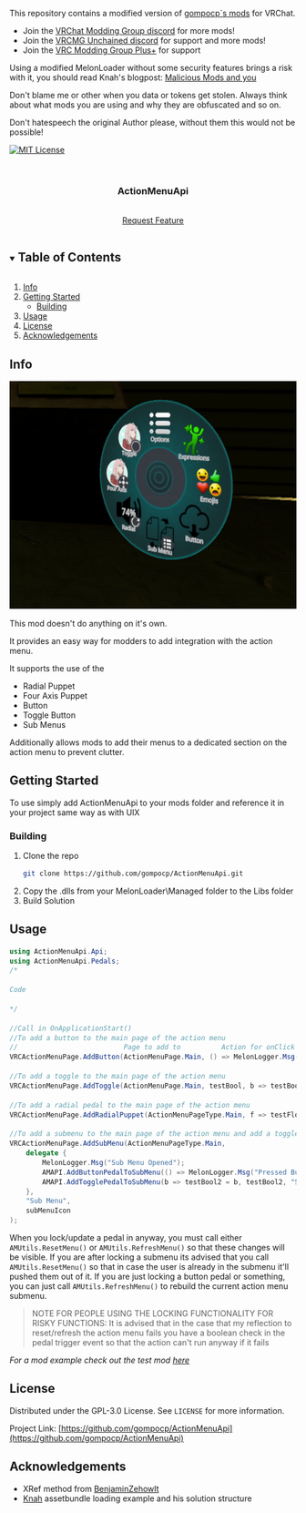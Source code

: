 This repository contains a modified version of [gompocp´s mods](https://github.com/gompocp/ActionMenuApi) for VRChat. 

+ Join the [VRChat Modding Group discord](https://discord.gg/rCqKSvR) for more mods!
+ Join the [VRCMG Unchained discord](https://discord.gg/boycottknah) for support and more mods!
+ Join the [VRC Modding Group Plus+](https://discord.gg/2k6pXM4uYw) for support


Using a modified MelonLoader without some security features brings a risk with it, you should read Knah's blogpost: [Malicious Mods and you](https://github.com/knah/VRCMods/edit/master/Malicious-Mods.md)

Don't blame me or other when you data or tokens get stolen. Always think about what mods you are using and why they are obfuscated and so on. 

Don't hatespeech the original Author please, without them this would not be possible!

[![MIT License][license-shield]][license-url]
<!--
![Downloads][downloads-shield] -->


<br />
<p align="center">

  <h3 align="center">ActionMenuApi</h3>

  <p align="center">
    <br />
    <a href="https://github.com/gompocp/ActionMenuApi/issues">Request Feature</a>
  </p>




<!-- TABLE OF CONTENTS -->
<details open="open">
  <summary><h2 style="display: inline-block">Table of Contents</h2></summary>
  <ol>
    <li>
      <a href="#info">Info</a>
    </li>
    <li>
      <a href="#getting-started">Getting Started</a>
      <ul>
        <li><a href="#building">Building</a></li>
      </ul>
    </li>
    <li><a href="#usage">Usage</a></li>
    <li><a href="#license">License</a></li>
    <li><a href="#acknowledgements">Acknowledgements</a></li>
  </ol>
</details>




## Info
<a href="https://github.com/gompocp/ActionMenuApi">
    <img src="Assets/preview.gif" alt="Preview" width="700" height="400">
</a> 

This mod doesn't do anything on it's own.

It provides an easy way for modders to add integration with the action menu.

It supports the use of the

* Radial Puppet
* Four Axis Puppet
* Button
* Toggle Button
* Sub Menus

Additionally allows mods to add their menus to a dedicated section on the action menu to prevent clutter.

## Getting Started

To use simply add ActionMenuApi to your mods folder and reference it in your project same way as with UIX

### Building 

1. Clone the repo
   ```sh
   git clone https://github.com/gompocp/ActionMenuApi.git
   ```
2. Copy the .dlls from your MelonLoader\Managed folder to the Libs folder
3. Build Solution


## Usage

```cs
using ActionMenuApi.Api;
using ActionMenuApi.Pedals;
/*

Code

*/

//Call in OnApplicationStart()
//To add a button to the main page of the action menu
//                          Page to add to          Action for onClick                    Text       Texture     locked     
VRCActionMenuPage.AddButton(ActionMenuPage.Main, () => MelonLogger.Msg("Pressed Button") , "Button", buttonIcon, true);

//To add a toggle to the main page of the action menu
VRCActionMenuPage.AddToggle(ActionMenuPage.Main, testBool, b => testBool = b, "Toggle", toggleIcon);

//To add a radial pedal to the main page of the action menu
VRCActionMenuPage.AddRadialPuppet(ActionMenuPageType.Main, f => testFloatValue = f, "Radial", testFloatValue, radialIcon);

//To add a submenu to the main page of the action menu and add a toggle and button to it
VRCActionMenuPage.AddSubMenu(ActionMenuPageType.Main, 
    delegate {
        MelonLogger.Msg("Sub Menu Opened");
        AMAPI.AddButtonPedalToSubMenu(() => MelonLogger.Msg("Pressed Button In Sub Menu"), "Sub Menu Button", buttonIcon);
        AMAPI.AddTogglePedalToSubMenu(b => testBool2 = b, testBool2, "Sub Menu Toggle", toggleIcon);
    },
    "Sub Menu", 
    subMenuIcon
);
```

When you lock/update a pedal in anyway, you must call either `AMUtils.ResetMenu()` or `AMUtils.RefreshMenu()` so that these changes will be visible. If you are after locking a submenu its advised that you call `AMUtils.ResetMenu()` so that in case the user is already in the submenu it'll pushed them out of it. If you are just locking a button pedal or something, you can just call `AMUtils.RefreshMenu()` to rebuild the current action menu submenu. 

> NOTE FOR PEOPLE USING THE LOCKING FUNCTIONALITY FOR RISKY FUNCTIONS: It is advised that in the case that my reflection to reset/refresh the action menu fails you have a boolean check in the pedal trigger event so that the action can't run anyway if it fails


_For a mod example check out the test mod [here](https://github.com/gompocp/ActionMenuApi/tree/main/ActionMenuTestMod)_



## License

Distributed under the GPL-3.0 License. See `LICENSE` for more information.



Project Link: [https://github.com/gompocp/ActionMenuApi](https://github.com/gompocp/ActionMenuApi)


## Acknowledgements

* XRef method from [BenjaminZehowlt](https://github.com/BenjaminZehowlt/DynamicBonesSafety/blob/master/DynamicBonesSafetyMod.cs)
* [Knah](https://github.com/knah/VRCMods/) assetbundle loading example and his solution structure


[license-shield]: https://img.shields.io/github/license/gompocp/ActionMenuApi.svg?style=for-the-badge
[license-url]: https://github.com/gompocp/ActionMenuApi/blob/main/LICENSE
[downloads-shield]: https://img.shields.io/github/downloads/gompocp/ActionMenuApi/total?style=for-the-badge

